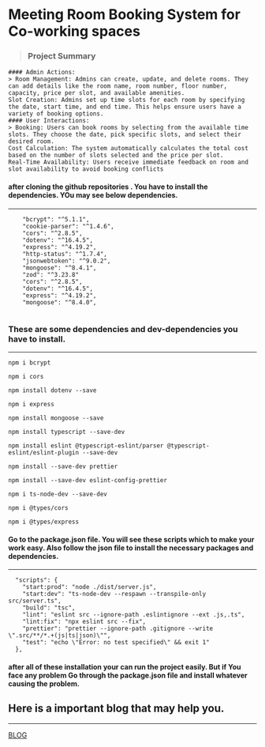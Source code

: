 # Meeting Room Booking System for Co-working spaces

> ### Project Summary
```
#### Admin Actions:
> Room Management: Admins can create, update, and delete rooms. They can add details like the room name, room number, floor number, capacity, price per slot, and available amenities.
Slot Creation: Admins set up time slots for each room by specifying the date, start time, and end time. This helps ensure users have a variety of booking options.
#### User Interactions:
> Booking: Users can book rooms by selecting from the available time slots. They choose the date, pick specific slots, and select their desired room.
Cost Calculation: The system automatically calculates the total cost based on the number of slots selected and the price per slot.
Real-Time Availability: Users receive immediate feedback on room and slot availability to avoid booking conflicts
```


#### after cloning the github repositories . You have to install the dependencies. YOu may see below dependencies. 
___
```
    "bcrypt": "^5.1.1",
    "cookie-parser": "^1.4.6",
    "cors": "^2.8.5",
    "dotenv": "^16.4.5",
    "express": "^4.19.2",
    "http-status": "^1.7.4",
    "jsonwebtoken": "^9.0.2",
    "mongoose": "^8.4.1",
    "zod": "^3.23.8"
    "cors": "^2.8.5",
    "dotenv": "^16.4.5",
    "express": "^4.19.2",
    "mongoose": "^8.4.0",
  
```
### These are some dependencies and dev-dependencies you have to install. 
___
```
npm i bcrypt
```
```
npm i cors
```
```
npm install dotenv --save
```
```
npm i express
```
```
npm install mongoose --save
```
```
npm install typescript --save-dev
```
```
npm install eslint @typescript-eslint/parser @typescript-eslint/eslint-plugin --save-dev
```
```
npm install --save-dev prettier
```
```
npm install --save-dev eslint-config-prettier
```
```
npm i ts-node-dev --save-dev
```
```
npm i @types/cors
```
```
npm i @types/express
```

#### Go to the package.json file. You will see these scripts which to make your work easy. Also follow the json file to install the necessary packages and dependencies.
___
```
  "scripts": {
    "start:prod": "node ./dist/server.js",
    "start:dev": "ts-node-dev --respawn --transpile-only src/server.ts",
    "build": "tsc",
    "lint": "eslint src --ignore-path .eslintignore --ext .js,.ts",
    "lint:fix": "npx eslint src --fix",
    "prettier": "prettier --ignore-path .gitignore --write \".src/**/*.+(js|ts|json)\"",
    "test": "echo \"Error: no test specified\" && exit 1"
  },
```
#### after all of these installation your can run the project easily. But if You face any problem Go through the package.json file and install whatever causing the problem. 
## Here is a important blog that may help you. 
___
[BLOG](https://blog.logrocket.com/linting-typescript-eslint-prettier/)

